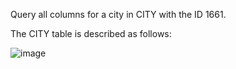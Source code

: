 Query all columns for a city in CITY with the ID 1661.

The CITY table is described as follows:

![image](https://user-images.githubusercontent.com/7142941/194758143-b1a2e594-471b-41cb-adda-4295de64e2e6.png)
